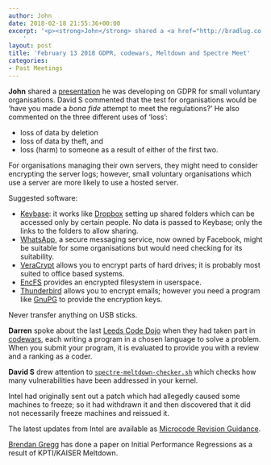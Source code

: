 ```yaml
---
author: John
date: 2018-02-18 21:55:36+00:00
excerpt: '<p><strong>John</strong> shared a <a href="http://bradlug.co.uk/blog/2018/02/18/files/GDPR.odp" type="application/vnd.oasis.opendocument.presentation">presentation</a> he was developing on GDPR for small voluntary organisations. David S commented that the test for organisations would be ‘have you made a <i lang="la">bona fide</i> attempt to meet the regulations?’ He also commented on the three different uses of ‘loss’:</p><ul><li>loss of data by deletion</li><li>loss of data by theft, and</li><li>loss (harm) to someone as a result of either of the first two.</li></ul>
	'
layout: post
title: 'February 13 2018 GDPR, codewars, Meltdown and Spectre Meet'
categories:
- Past Meetings
---
```


<p><strong>John</strong> shared a <a href="http://bradlug.co.uk/blog/2018/02/18/files/GDPR.odp" type="application/vnd.oasis.opendocument.presentation">presentation</a> he was developing on GDPR for small voluntary organisations. David S commented that the test for organisations would be ‘have you made a <i lang="la">bona fide</i> attempt to meet the regulations?’ He also commented on the three different uses of ‘loss’:</p><ul><li>loss of data by deletion</li><li>loss of data by theft, and</li><li>loss (harm) to someone as a result of either of the first two.</li></ul><p>For organisations managing their own servers, they might need to consider encrypting the server logs; however, small voluntary organisations which use a server are more likely to use a hosted server.</p><p>Suggested software:</p><ul><li><a href="https://keybase.io/" type="text/html">Keybase</a>: it works like <a href="https://en.wikipedia.org/wiki/Dropbox_(service)" type="text/html">Dropbox</a> setting up shared folders which can be accessed only by certain people. No data is passed to Keybase; only the links to the folders to allow sharing.</li><li><a href="https://www.whatsapp.com/" type="text/html">WhatsApp</a>, a secure messaging service, now owned by Facebook, might be suitable for some organisations but would need checking for its suitability.</li><li><a href="https://www.veracrypt.fr/en/Home.html" type="text/html">VeraCrypt</a> allows you to encrypt parts of hard drives; it is probably most suited to office based systems.</li><li><a href="https://vgough.github.io/encfs" type="text/html">EncFS</a> provides an encrypted filesystem in userspace.</li><li><a href="https://www.mozilla.org/en-GB/thunderbird/" type="text/html">Thunderbird</a> allows you to encrypt emails; however you need a program like <a href="https://gnupg.org/" type="text/html">GnuPG</a> to provide the encryption keys.</li></ul><p>Never transfer anything on USB sticks.</p><p><strong>Darren</strong> spoke about the last <a href="http://leedscodedojo.github.io/" type="text/html">Leeds Code Dojo</a> when they had taken part in <a href="https://www.codewars.com/" type="text/html">codewars</a>, each writing a program in a chosen language to solve a problem. When you submit your program, it is evaluated to provide you with a review and a ranking as a coder.</p><p><strong>David S</strong> drew attention to <code><a href="https://github.com/speed47/spectre-meltdown-checker/" type="text/html">spectre-meltdown-checker.sh</a></code> which checks how many vulnerabilities have been addressed in your kernel.</p><p>Intel had originally sent out a patch which had allegedly caused some machines to freeze; so it had withdrawn it and then discovered that it did not necessarily freeze machines and reissued it.</p><p>The latest updates from Intel are available as <a href="https://newsroom.intel.com/wp-content/uploads/sites/11/2018/02/microcode-update-guidance.pdf" type="application/pdf">Microcode Revision Guidance</a>.</p><p><a href="http://www.brendangregg.com/blog/2018-02-09/kpti-kaiser-meltdown-performance.html" type="text/html">Brendan Gregg</a> has done a paper on Initial Performance Regressions as a result of KPTI/KAISER Meltdown.</p>
